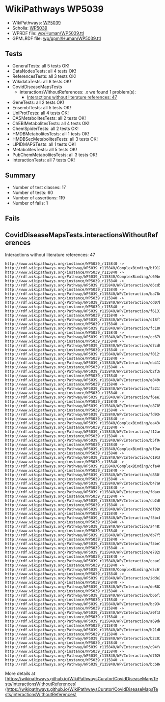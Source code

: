 # WikiPathways WP5039

* WikiPathways: [WP5039](https://identifiers.org/wikipathways:WP5039)
* Scholia: [WP5039](https://scholia.toolforge.org/wikipathways/WP5039)
* WPRDF file: [wp/Human/WP5039.ttl](../wp/Human/WP5039.ttl)
* GPMLRDF file: [wp/gpml/Human/WP5039.ttl](../wp/gpml/Human/WP5039.ttl)

## Tests
* GeneralTests: all 5 tests OK!
* DataNodesTests: all 4 tests OK!
* ReferencesTests: all 3 tests OK!
* WikidataTests: all 8 tests OK!
* CovidDiseaseMapsTests
    * interactionsWithoutReferences: .x we found 1 problem(s):
        * [Interactions without literature references: 47](#9701cd45)
* GeneTests: all 2 tests OK!
* EnsemblTests: all 5 tests OK!
* UniProtTests: all 4 tests OK!
* CASMetabolitesTests: all 2 tests OK!
* ChEBIMetabolitesTests: all 4 tests OK!
* ChemSpiderTests: all 2 tests OK!
* HMDBMetabolitesTests: all 1 tests OK!
* HMDBSecMetabolitesTests: all 3 tests OK!
* LIPIDMAPSTests: all 1 tests OK!
* MetabolitesTests: all 5 tests OK!
* PubChemMetabolitesTests: all 3 tests OK!
* InteractionTests: all 7 tests OK!


## Summary

* Number of test classes: 17
* Number of tests: 60
* Number of assertions: 119
* Number of fails: 1

## Fails

<a name="9701cd45" />

## CovidDiseaseMapsTests.interactionsWithoutReferences

Interactions without literature references: 47
```
http://www.wikipathways.org/instance/WP5039_r115840 -> http://rdf.wikipathways.org/Pathway/WP5039_r115840/ComplexBinding/bf912
http://www.wikipathways.org/instance/WP5039_r115840 -> http://rdf.wikipathways.org/Pathway/WP5039_r115840/ComplexBinding/c69be
http://www.wikipathways.org/instance/WP5039_r115840 -> http://rdf.wikipathways.org/Pathway/WP5039_r115840/WP/Interaction/d6cd5
http://www.wikipathways.org/instance/WP5039_r115840 -> http://rdf.wikipathways.org/Pathway/WP5039_r115840/WP/Interaction/ba78e
http://www.wikipathways.org/instance/WP5039_r115840 -> http://rdf.wikipathways.org/Pathway/WP5039_r115840/WP/Interaction/cd07b
http://www.wikipathways.org/instance/WP5039_r115840 -> http://rdf.wikipathways.org/Pathway/WP5039_r115840/WP/Interaction/f6131
http://www.wikipathways.org/instance/WP5039_r115840 -> http://rdf.wikipathways.org/Pathway/WP5039_r115840/WP/Interaction/c18f7
http://www.wikipathways.org/instance/WP5039_r115840 -> http://rdf.wikipathways.org/Pathway/WP5039_r115840/WP/Interaction/fc186
http://www.wikipathways.org/instance/WP5039_r115840 -> http://rdf.wikipathways.org/Pathway/WP5039_r115840/WP/Interaction/cc670
http://www.wikipathways.org/instance/WP5039_r115840 -> http://rdf.wikipathways.org/Pathway/WP5039_r115840/WP/Interaction/d7cd0
http://www.wikipathways.org/instance/WP5039_r115840 -> http://rdf.wikipathways.org/Pathway/WP5039_r115840/WP/Interaction/f012f
http://www.wikipathways.org/instance/WP5039_r115840 -> http://rdf.wikipathways.org/Pathway/WP5039_r115840/WP/Interaction/eb412
http://www.wikipathways.org/instance/WP5039_r115840 -> http://rdf.wikipathways.org/Pathway/WP5039_r115840/WP/Interaction/b2f3d
http://www.wikipathways.org/instance/WP5039_r115840 -> http://rdf.wikipathways.org/Pathway/WP5039_r115840/WP/Interaction/e849d
http://www.wikipathways.org/instance/WP5039_r115840 -> http://rdf.wikipathways.org/Pathway/WP5039_r115840/WP/Interaction/f5211
http://www.wikipathways.org/instance/WP5039_r115840 -> http://rdf.wikipathways.org/Pathway/WP5039_r115840/WP/Interaction/f6ee1
http://www.wikipathways.org/instance/WP5039_r115840 -> http://rdf.wikipathways.org/Pathway/WP5039_r115840/WP/Interaction/c8785
http://www.wikipathways.org/instance/WP5039_r115840 -> http://rdf.wikipathways.org/Pathway/WP5039_r115840/WP/Interaction/fd934
http://www.wikipathways.org/instance/WP5039_r115840 -> http://rdf.wikipathways.org/Pathway/WP5039_r115840/ComplexBinding/ea43c
http://www.wikipathways.org/instance/WP5039_r115840 -> http://rdf.wikipathways.org/Pathway/WP5039_r115840/WP/Interaction/f12ae
http://www.wikipathways.org/instance/WP5039_r115840 -> http://rdf.wikipathways.org/Pathway/WP5039_r115840/WP/Interaction/b5f9c
http://www.wikipathways.org/instance/WP5039_r115840 -> http://rdf.wikipathways.org/Pathway/WP5039_r115840/ComplexBinding/ef9ac
http://www.wikipathways.org/instance/WP5039_r115840 -> http://rdf.wikipathways.org/Pathway/WP5039_r115840/WP/Interaction/c1910
http://www.wikipathways.org/instance/WP5039_r115840 -> http://rdf.wikipathways.org/Pathway/WP5039_r115840/ComplexBinding/cfa40
http://www.wikipathways.org/instance/WP5039_r115840 -> http://rdf.wikipathways.org/Pathway/WP5039_r115840/WP/Interaction/c830f
http://www.wikipathways.org/instance/WP5039_r115840 -> http://rdf.wikipathways.org/Pathway/WP5039_r115840/WP/Interaction/b47a6
http://www.wikipathways.org/instance/WP5039_r115840 -> http://rdf.wikipathways.org/Pathway/WP5039_r115840/WP/Interaction/fdaed
http://www.wikipathways.org/instance/WP5039_r115840 -> http://rdf.wikipathways.org/Pathway/WP5039_r115840/WP/Interaction/cb2d0
http://www.wikipathways.org/instance/WP5039_r115840 -> http://rdf.wikipathways.org/Pathway/WP5039_r115840/WP/Interaction/df020
http://www.wikipathways.org/instance/WP5039_r115840 -> http://rdf.wikipathways.org/Pathway/WP5039_r115840/WP/Interaction/f5bcb
http://www.wikipathways.org/instance/WP5039_r115840 -> http://rdf.wikipathways.org/Pathway/WP5039_r115840/WP/Interaction/a4481
http://www.wikipathways.org/instance/WP5039_r115840 -> http://rdf.wikipathways.org/Pathway/WP5039_r115840/WP/Interaction/db7f5
http://www.wikipathways.org/instance/WP5039_r115840 -> http://rdf.wikipathways.org/Pathway/WP5039_r115840/WP/Interaction/f5be7
http://www.wikipathways.org/instance/WP5039_r115840 -> http://rdf.wikipathways.org/Pathway/WP5039_r115840/WP/Interaction/e782a
http://www.wikipathways.org/instance/WP5039_r115840 -> http://rdf.wikipathways.org/Pathway/WP5039_r115840/WP/Interaction/ccae3
http://www.wikipathways.org/instance/WP5039_r115840 -> http://rdf.wikipathways.org/Pathway/WP5039_r115840/ComplexBinding/e5c6f
http://www.wikipathways.org/instance/WP5039_r115840 -> http://rdf.wikipathways.org/Pathway/WP5039_r115840/WP/Interaction/idde2be3e1
http://www.wikipathways.org/instance/WP5039_r115840 -> http://rdf.wikipathways.org/Pathway/WP5039_r115840/WP/Interaction/de802
http://www.wikipathways.org/instance/WP5039_r115840 -> http://rdf.wikipathways.org/Pathway/WP5039_r115840/WP/Interaction/b66f3
http://www.wikipathways.org/instance/WP5039_r115840 -> http://rdf.wikipathways.org/Pathway/WP5039_r115840/WP/Interaction/bc934
http://www.wikipathways.org/instance/WP5039_r115840 -> http://rdf.wikipathways.org/Pathway/WP5039_r115840/WP/Interaction/a0f18
http://www.wikipathways.org/instance/WP5039_r115840 -> http://rdf.wikipathways.org/Pathway/WP5039_r115840/WP/Interaction/a69de
http://www.wikipathways.org/instance/WP5039_r115840 -> http://rdf.wikipathways.org/Pathway/WP5039_r115840/WP/Interaction/b21db
http://www.wikipathways.org/instance/WP5039_r115840 -> http://rdf.wikipathways.org/Pathway/WP5039_r115840/WP/Interaction/b2c03
http://www.wikipathways.org/instance/WP5039_r115840 -> http://rdf.wikipathways.org/Pathway/WP5039_r115840/WP/Interaction/c94fa
http://www.wikipathways.org/instance/WP5039_r115840 -> http://rdf.wikipathways.org/Pathway/WP5039_r115840/WP/Interaction/d7026
http://www.wikipathways.org/instance/WP5039_r115840 -> http://rdf.wikipathways.org/Pathway/WP5039_r115840/WP/Interaction/bcb8e
```

More details at [https://wikipathways.github.io/WikiPathwaysCurator/CovidDiseaseMapsTests/interactionsWithoutReferences](https://wikipathways.github.io/WikiPathwaysCurator/CovidDiseaseMapsTests/interactionsWithoutReferences)

